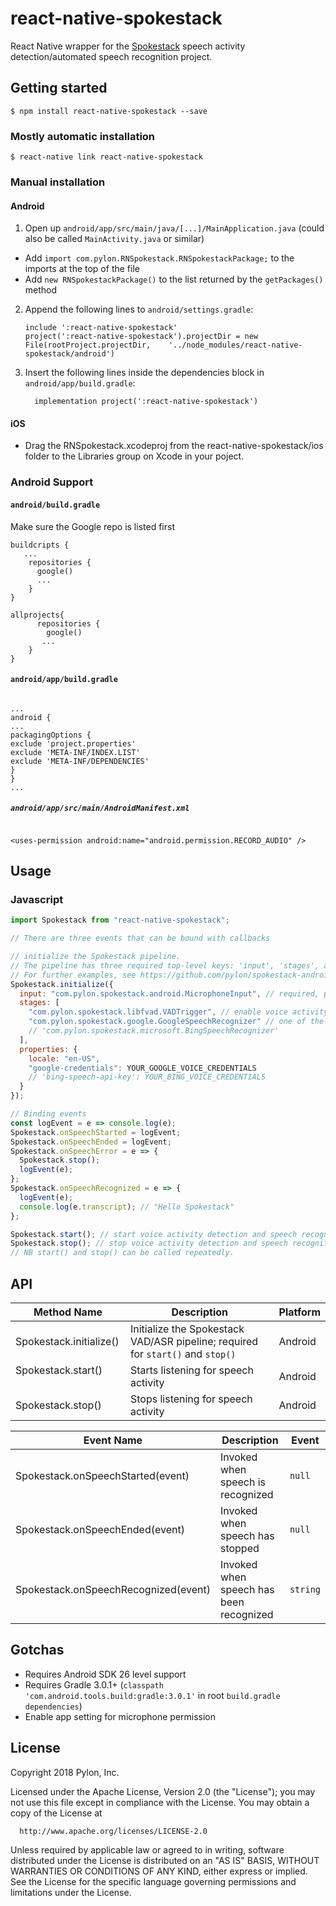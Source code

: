 # react-native-spokestack

React Native wrapper for the [Spokestack](https://github.com/pylon/spokestack-android) speech activity detection/automated speech recognition project.

## Getting started

`$ npm install react-native-spokestack --save`

### Mostly automatic installation

`$ react-native link react-native-spokestack`

### Manual installation

#### Android

1. Open up `android/app/src/main/java/[...]/MainApplication.java` (could also be called `MainActivity.java` or similar)

- Add `import com.pylon.RNSpokestack.RNSpokestackPackage;` to the imports at the top of the file
- Add `new RNSpokestackPackage()` to the list returned by the `getPackages()` method

2. Append the following lines to `android/settings.gradle`:
   ```
   include ':react-native-spokestack'
   project(':react-native-spokestack').projectDir = new File(rootProject.projectDir, 	'../node_modules/react-native-spokestack/android')
   ```
3. Insert the following lines inside the dependencies block in `android/app/build.gradle`:
   ```
     implementation project(':react-native-spokestack')
   ```
   
#### iOS

  - Drag the RNSpokestack.xcodeproj from the react-native-spokestack/ios folder to the Libraries group on Xcode in your poject.

### Android Support

#### `android/build.gradle`

Make sure the Google repo is listed first

```
buildcripts {
   ...
    repositories {
      google()
      ...
    }
}

allprojects{
      repositories {
        google()
       ...
    }
}
```

#### `android/app/build.gradle`

```

...
android {
...
packagingOptions {
exclude 'project.properties'
exclude 'META-INF/INDEX.LIST'
exclude 'META-INF/DEPENDENCIES'
}
}
...

```

##### `android/app/src/main/AndroidManifest.xml`

```

<uses-permission android:name="android.permission.RECORD_AUDIO" />
```

## Usage

### Javascript

```javascript
import Spokestack from "react-native-spokestack";

// There are three events that can be bound with callbacks

// initialize the Spokestack pipeline.
// The pipeline has three required top-level keys: 'input', 'stages', and 'properties'.
// For further examples, see https://github.com/pylon/spokestack-android#configuration
Spokestack.initialize({
  input: "com.pylon.spokestack.android.MicrophoneInput", // required, provides audio input into the stages
  stages: [
    "com.pylon.spokestack.libfvad.VADTrigger", // enable voice activity detection. necessary to trigger speech recognition.
    "com.pylon.spokestack.google.GoogleSpeechRecognizer" // one of the two supplied speech recognition services
    // 'com.pylon.spokestack.microsoft.BingSpeechRecognizer'
  ],
  properties: {
    locale: "en-US",
    "google-credentials": YOUR_GOOGLE_VOICE_CREDENTIALS
    // 'bing-speech-api-key': YOUR_BING_VOICE_CREDENTIALS
  }
});

// Binding events
const logEvent = e => console.log(e);
Spokestack.onSpeechStarted = logEvent;
Spokestack.onSpeechEnded = logEvent;
Spokestack.onSpeechError = e => {
  Spokestack.stop();
  logEvent(e);
};
Spokestack.onSpeechRecognized = e => {
  logEvent(e);
  console.log(e.transcript); // "Hello Spokestack"
};

Spokestack.start(); // start voice activity detection and speech recognition. can only start after initialize is called.
Spokestack.stop(); // stop voice activity detection and speech recognition. can only start after initialize is called
// NB start() and stop() can be called repeatedly.
```

## API

| Method Name                | Description                                                                     | Platform |
| -------------------------- | ------------------------------------------------------------------------------- | -------- |
| Spokestack.initialize()    | Initialize the Spokestack VAD/ASR pipeline; required for `start()` and `stop()` | Android  |
| Spokestack.start()         | Starts listening for speech activity                                            | Android  |
| Spokestack.stop()          | Stops listening for speech activity                                             | Android  |

| Event Name                           | Description                             | Event    |
| ------------------------------------ | --------------------------------------- | -------- |
| Spokestack.onSpeechStarted(event)    | Invoked when speech is recognized       | `null`   |
| Spokestack.onSpeechEnded(event)      | Invoked when speech has stopped         | `null`   |
| Spokestack.onSpeechRecognized(event) | Invoked when speech has been recognized | `string` |

## Gotchas

- Requires Android SDK 26 level support
- Requires Gradle 3.0.1+ (`classpath 'com.android.tools.build:gradle:3.0.1'` in root `build.gradle` `dependencies`)
- Enable app setting for microphone permission

## License

Copyright 2018 Pylon, Inc.

Licensed under the Apache License, Version 2.0 (the "License");
you may not use this file except in compliance with the License.
You may obtain a copy of the License at

      http://www.apache.org/licenses/LICENSE-2.0

Unless required by applicable law or agreed to in writing, software
distributed under the License is distributed on an "AS IS" BASIS,
WITHOUT WARRANTIES OR CONDITIONS OF ANY KIND, either express or implied.
See the License for the specific language governing permissions and
limitations under the License.

